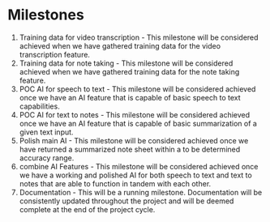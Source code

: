 # Milestones

1. Training data for video transcription - This milestone will be considered achieved when we have gathered training data for the video transcription feature. 
2. Training data for note taking - This milestone will be considered achieved when we have gathered training data for the note taking feature.
3. POC AI for speech to text - This milestone will be considered achieved once we have an AI feature that is capable of basic speech to text capabilities.
4. POC AI for text to notes - This milestone will be considered achieved once we have an AI feature that is capable of basic summarization of a given text input.
5. Polish main AI  - This milestone will be considered achieved once we have returned a summarized note sheet within a to be determined accuracy range.
6. combine AI Features - This milestone will be considered achieved once we have a working and polished AI for both speech to text and text to notes that are able to function in tandem with each other. 
7. Documentation - This will be a running milestone. Documentation will be consistently updated throughout the project and will be deemed complete at the end of the project cycle. 